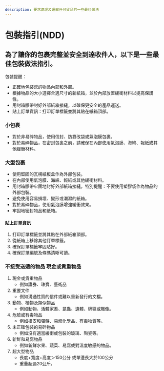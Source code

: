 ```yaml
---
description: 要求處理及運輸任何貨品的一些最佳做法
---
```


# 包裝指引(NDD)

## 為了讓你的包裹完整並安全到達收件人，以下是一些最佳包裝做法指引。

包裝提醒：

* 正確地包裝您的物品內部和外部。
* 根據物品的大小選擇合適尺寸的新紙箱，並於內部放置緩衝材料以提高保護性。
* 用封箱膠帶封好外部紙箱接縫，以確保更安全的產品運送。
* 貼上訂單資訊：打印訂單標籤並將其貼在紙箱頂部。

### 小包裹

* 對於非易碎物品，使用信封、防篡改袋或氣泡膜包裹。
* 對於易碎物品，在密封包裹之前，請確保在內部使用氣泡膜、海綿、報紙或其他緩衝材料。

### 大型包裹

* 使用堅固的瓦楞紙板盒作為外部包裝。&#x20;
* 在內部使用氣泡膜、海綿、報紙或其他緩衝材料。&#x20;
* 用封箱膠帶牢固地封好外部紙箱接縫。特別提醒：不要使用塑膠袋作為物品的外部包裝。&#x20;
* 避免使用容易損壞、變形或潮濕的紙箱。&#x20;
* 對於易碎物品，使用氣泡膜增強緩衝效果。
* 牢固地密封物品和紙箱。

#### 貼上訂單資訊 <a href="#affix-order-information" id="affix-order-information"></a>

1. 打印訂單標籤並將其貼在外部紙箱頂部。
2. 從紙箱上移除其他訂單標籤。
3. 確保訂單標籤牢固貼好。&#x20;
4. 確保訂單編號及條碼清晰可讀。&#x20;

### 不接受送遞的物品 現金或貴重物品 <a href="#items-not-accepted-for-delivery" id="items-not-accepted-for-delivery"></a>

1. 現金或貴重物品
   * 例如證券、珠寶、藝術品
2. 重要文件
   * 例如溝通性質的信件或難以重新發行的文檔。
3. 動物、植物及類似物品
   * 例如動物、活體家畜、昆蟲、遺體、牌匾或雕像。
4. 危險或有毒物品
   * 例如槍支和彈藥、易燃化學品、有毒物質等。
5. 未正確包裝的易碎物品
   * 例如沒有適當緩衝或包裝的玻璃、陶瓷等。
6. 新鮮和易腐物品
   * 例如新鮮水果、蔬菜、易腐或對溫度敏感的物品。
7. 超大型物品
   * 長度+寬度+高度＞150公分 或單邊長大於100公分
   * 重量超過20公斤。
